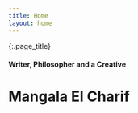 ```yaml
---
title: Home
layout: home
---
```


{:.page_title}
#### Writer, Philosopher and a Creative
# Mangala El Charif
